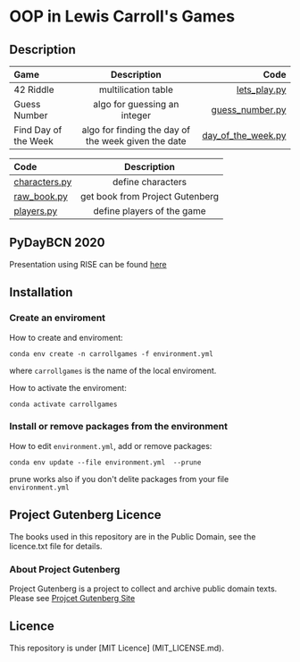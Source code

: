 # OOP in Lewis Carroll's Games

## Description

| Game     | Description | Code    |
| :---        |    :----:   |          ---: |
| 42 Riddle    | multilication table        | [lets_play.py](lets_play.py)   |
| Guess Number  | algo for guessing an integer      | [guess_number.py](guess_number.py)     |
| Find Day of the Week    | algo for finding the day of the week given the date       | [day_of_the_week.py](day_of_the_week.py)   |


| Code     | Description | 
| :---        |    :----:   |   
| [characters.py](characters.py)    | define characters        | 
| [raw_book.py](raw_book.py)  | get book from Project Gutenberg      | 
| [players.py](players.py)    | define players of the game       | 

## PyDayBCN 2020

Presentation using RISE can be found [here](slides.ipynb)

## Installation

### Create an enviroment

How to create and enviroment:

```console
conda env create -n carrollgames -f environment.yml

```
where ```carrollgames``` is the name of the local enviroment.

How to activate the enviroment:

```console
conda activate carrollgames

```
### Install or remove packages from the environment

How to edit ```environment.yml```, add or remove packages:

```console
conda env update --file environment.yml  --prune

```
prune works also if you don't delite packages from your file ```environment.yml```

## Project Gutenberg Licence

The books used in this repository are in the Public Domain, see the licence.txt file for details.

### About Project Gutenberg

Project Gutenberg is a project to collect and archive public domain texts.
Please see [Projcet Gutenberg Site](https://www.gutenberg.org/)

## Licence

This repository is under [MIT Licence] (MIT_LICENSE.md).